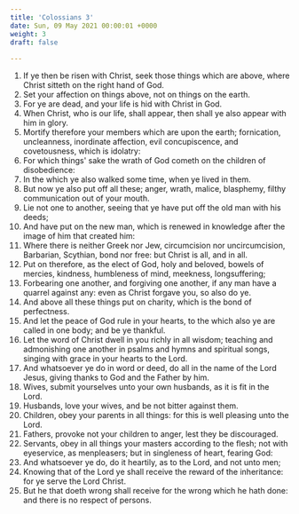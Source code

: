 ```yaml
---
title: 'Colossians 3'
date: Sun, 09 May 2021 00:00:01 +0000
weight: 3
draft: false
  
---
```


1. If ye then be risen with Christ, seek those things which are above, where Christ sitteth on the right hand of God.
2. Set your affection on things above, not on things on the earth.
3. For ye are dead, and your life is hid with Christ in God.
4. When Christ, who is our life, shall appear, then shall ye also appear with him in glory.
5. Mortify therefore your members which are upon the earth; fornication, uncleanness, inordinate affection, evil concupiscence, and covetousness, which is idolatry:
6. For which things' sake the wrath of God cometh on the children of disobedience:
7. In the which ye also walked some time, when ye lived in them.
8. But now ye also put off all these; anger, wrath, malice, blasphemy, filthy communication out of your mouth.
9. Lie not one to another, seeing that ye have put off the old man with his deeds;
10. And have put on the new man, which is renewed in knowledge after the image of him that created him:
11. Where there is neither Greek nor Jew, circumcision nor uncircumcision, Barbarian, Scythian, bond nor free: but Christ is all, and in all.
12. Put on therefore, as the elect of God, holy and beloved, bowels of mercies, kindness, humbleness of mind, meekness, longsuffering;
13. Forbearing one another, and forgiving one another, if any man have a quarrel against any: even as Christ forgave you, so also do ye.
14. And above all these things put on charity, which is the bond of perfectness.
15. And let the peace of God rule in your hearts, to the which also ye are called in one body; and be ye thankful.
16. Let the word of Christ dwell in you richly in all wisdom; teaching and admonishing one another in psalms and hymns and spiritual songs, singing with grace in your hearts to the Lord.
17. And whatsoever ye do in word or deed, do all in the name of the Lord Jesus, giving thanks to God and the Father by him.
18. Wives, submit yourselves unto your own husbands, as it is fit in the Lord.
19. Husbands, love your wives, and be not bitter against them.
20. Children, obey your parents in all things: for this is well pleasing unto the Lord.
21. Fathers, provoke not your children to anger, lest they be discouraged.
22. Servants, obey in all things your masters according to the flesh; not with eyeservice, as menpleasers; but in singleness of heart, fearing God:
23. And whatsoever ye do, do it heartily, as to the Lord, and not unto men;
24. Knowing that of the Lord ye shall receive the reward of the inheritance: for ye serve the Lord Christ.
25. But he that doeth wrong shall receive for the wrong which he hath done: and there is no respect of persons.
